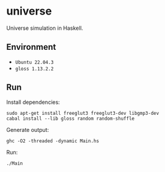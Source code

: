 # universe

Universe simulation in Haskell.

## Environment
- `Ubuntu 22.04.3`
- `gloss 1.13.2.2`

## Run
Install dependencies:
```
sudo apt-get install freeglut3 freeglut3-dev libgmp3-dev
cabal install --lib gloss random random-shuffle
```
Generate output:
```
ghc -O2 -threaded -dynamic Main.hs
```
Run:
```
./Main
```